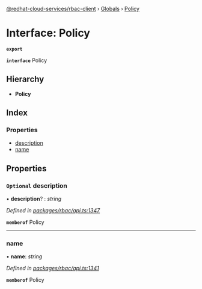 [@redhat-cloud-services/rbac-client](../README.md) › [Globals](../globals.md) › [Policy](policy.md)

# Interface: Policy

**`export`** 

**`interface`** Policy

## Hierarchy

* **Policy**

## Index

### Properties

* [description](policy.md#optional-description)
* [name](policy.md#name)

## Properties

### `Optional` description

• **description**? : *string*

*Defined in [packages/rbac/api.ts:1347](https://github.com/RedHatInsights/javascript-clients/blob/master/packages/rbac/api.ts#L1347)*

**`memberof`** Policy

___

###  name

• **name**: *string*

*Defined in [packages/rbac/api.ts:1341](https://github.com/RedHatInsights/javascript-clients/blob/master/packages/rbac/api.ts#L1341)*

**`memberof`** Policy
